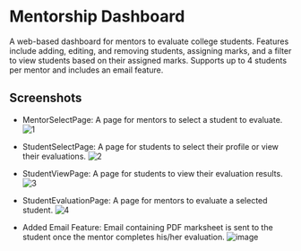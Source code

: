 # Mentorship Dashboard

A web-based dashboard for mentors to evaluate college students. Features include adding, editing, and removing students, assigning marks, and a filter to view students based on their assigned marks. Supports up to 4 students per mentor and includes an email feature.

## Screenshots

* MentorSelectPage: A page for mentors to select a student to evaluate.
![1](https://user-images.githubusercontent.com/64316945/233101274-b08ea853-9cc5-4320-b519-48d4eaea0683.PNG)

* StudentSelectPage: A page for students to select their profile or view their evaluations.
![2](https://user-images.githubusercontent.com/64316945/233101287-b6de5aa5-36d1-44fe-9f3f-ed1aed847f1e.PNG)

* StudentViewPage: A page for students to view their evaluation results.
![3](https://user-images.githubusercontent.com/64316945/233101295-e69df7a4-d78f-4bed-9bcf-97a34e387a88.PNG)

* StudentEvaluationPage: A page for mentors to evaluate a selected student.
![4](https://user-images.githubusercontent.com/64316945/233101301-4448f54d-bd1c-4a4a-8491-14f28958c33e.PNG)

* Added Email Feature: Email containing PDF marksheet is sent to the student once the mentor completes his/her evaluation.
![image](https://user-images.githubusercontent.com/64316945/233103158-f3573f97-02a6-4735-97c5-f120cf100403.png)

